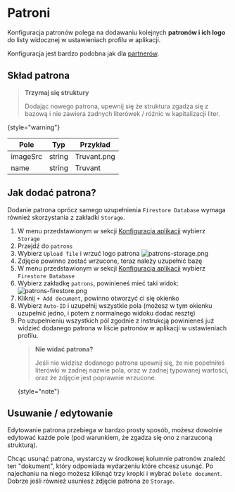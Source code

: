 # Patroni

Konfiguracja patronów polega na dodawaniu kolejnych **patronów i ich logo** do listy widocznej w ustawieniach profilu w aplikacji.

Konfiguracja jest bardzo podobna jak dla [partnerów](Partnerzy.md).

## Skład patrona

> **Trzymaj się struktury**
>
> Dodając nowego patrona, upewnij się że struktura zgadza się z bazową i nie zawiera żadnych literówek / różnic w kapitalizacji liter.
>
{style="warning"}

| Pole        | Typ                  | Przykład    |
|-------------|----------------------|-------------|
| imageSrc    | string               | Truvant.png |
| name        | string               | Truvant     |



## Jak dodać patrona?
Dodanie patrona oprócz samego uzupełnienia `Firestore Database` wymaga również skorzystania z zakładki `Storage`.

1. W menu przedstawionym w sekcji [Konfiguracja aplikacji](Konfiguracja-aplikacji.md#nawigacja-po-platformie-firebase) wybierz `Storage`
2. Przejdź do `patrons`
3. Wybierz `Upload file` i wrzuć logo patrona
   ![patrons-storage.png](patrons-storage.png)
4. Zdjęcie powinno zostać wrzucone, teraz należy uzupełnić bazę
5. W menu przedstawionym w sekcji [Konfiguracja aplikacji](Konfiguracja-aplikacji.md#nawigacja-po-platformie-firebase) wybierz `Firestore Database`
6. Wybierz zakładkę `patrons`, powinieneś mieć taki widok:
   ![patrons-firestore.png](patrons-firestore.png)
3. Kliknij `+ Add document`, powinno otworzyć ci się okienko
4. Wybierz `Auto-ID` i uzupełnij wszystkie pola (możesz w tym okienku uzupełnić jedno, i potem z normalnego widoku dodać resztę)
5. Po uzupełnieniu wszystkich pól zgodnie z instrukcją powinieneś już widzieć dodanego patrona w liście patronów w aplikacji w ustawieniach profilu.
   > **Nie widać patrona?**
   >
   > Jeśli nie widzisz dodanego patrona upewnij się, że nie popełniłeś literówki w żadnej nazwie pola, oraz w żadnej typowanej wartości, oraz że zdjęcie jest poprawnie wrzucone.
   >
   {style="note"}



## Usuwanie / edytowanie

Edytowanie patrona przebiega w bardzo prosty sposób, możesz dowolnie edytować każde pole (pod warunkiem, że zgadza się ono z narzuconą strukturą).

Chcąc usunąć patrona, wystarczy w środkowej kolumnie patronów znaleźć ten "dokument", który odpowiada wydarzeniu które chcesz usunąć. Po najechaniu na niego możesz kliknąć trzy kropki i wybrać `Delete document`. Dobrze jeśli również usuniesz zdjęcie patrona ze `Storage`. 